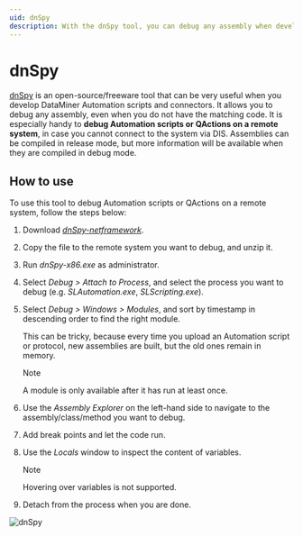 ```yaml
---
uid: dnSpy
description: With the dnSpy tool, you can debug any assembly when developing DataMiner Automation scripts or connectors, even without the matching code.
---
```


# dnSpy

[dnSpy](https://github.com/dnSpy/dnSpy) is an open-source/freeware tool that can be very useful when you develop DataMiner Automation scripts and connectors. It allows you to debug any assembly, even when you do not have the matching code. It is especially handy to **debug Automation scripts or QActions on a remote system**, in case you cannot connect to the system via DIS. Assemblies can be compiled in release mode, but more information will be available when they are compiled in debug mode.

## How to use

To use this tool to debug Automation scripts or QActions on a remote system, follow the steps below:

1. Download [*dnSpy-netframework*](https://github.com/dnSpy/dnSpy/releases).

1. Copy the file to the remote system you want to debug, and unzip it.

1. Run *dnSpy-x86.exe* as administrator.

1. Select *Debug > Attach to Process*, and select the process you want to debug (e.g. *SLAutomation.exe*, *SLScripting.exe*).

1. Select *Debug > Windows > Modules*, and sort by timestamp in descending order to find the right module.

   This can be tricky, because every time you upload an Automation script or protocol, new assemblies are built, but the old ones remain in memory.

   > [!NOTE]
   > A module is only available after it has run at least once.

1. Use the *Assembly Explorer* on the left-hand side to navigate to the assembly/class/method you want to debug.

1. Add break points and let the code run.

1. Use the *Locals* window to inspect the content of variables.

   > [!NOTE]
   > Hovering over variables is not supported.

1. Detach from the process when you are done.

![dnSpy](~/develop/images/dnSpy.gif)
